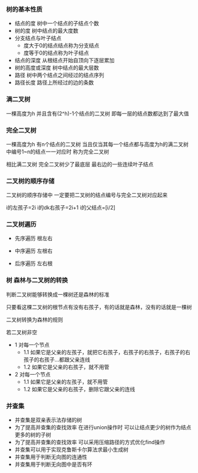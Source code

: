 ### 树的基本性质

- 结点的度 树中一个结点的子结点个数
- 树的度 树中结点的最大度数
- 分支结点与叶子结点
  - 度大于0的结点结点称为分支结点
  - 度等于0的结点称为叶子结点
- 结点的深度 从根结点开始自顶向下逐层累加
- 树的高度或深度 树中结点的最大层数
- 路径 树中两个结点之间经过的结点序列
- 路径长度 路径上所经过的边的条数

### 满二叉树

一棵高度为h 并且含有(2^h)-1个结点的二叉树 即每一层的结点数都达到了最大值

### 完全二叉树

一棵高度为h 有n个结点的二叉树 当且仅当其每一个结点都与高度为h的满二叉树中编号1~n的结点一一对应时 称为完全二叉树

相比满二叉树 完全二叉树少了最底层 最右边的一些连续叶子结点

### 二叉树的顺序存储

二叉树的顺序存储中 一定要把二叉树的结点编号与完全二叉树对应起来

i的左孩子=2i
i的dk右孩子=2i+1
i的父结点=[i/2]

### 二叉树遍历

- 先序遍历 根左右

- 中序遍历 左根右

- 后序遍历 左右根

### 树 森林与二叉树的转换

判断二叉树能够转换成一棵树还是森林的标准

只要看这棵二叉树的根节点有没有右孩子，有的话就是森林，没有的话就是一棵树

二叉树转换为森林的规则

若二叉树非空
  - 1 对每一个节点
    - 1.1 如果它是父亲的左孩子，就把它右孩子，右孩子的右孩子，右孩子的右孩子的右孩子...都跟父亲连线
    - 1.2 如果它是父亲的右孩子，就不用管
  - 2 对每一个节点
    - 1.1 如果它是父亲的左孩子，就不用管
    - 1.2 如果它是父亲的右孩子，删除它跟父亲的连线

### 并查集

- 并查集是双亲表示法存储的树
- 为了提高并查集的查找效率 在进行union操作时 可以让结点更少的树作为结点更多的树的子树
- 为了提高并查集的查找效率 可以采用压缩路径的方式优化find操作
- 并查集可以用于实现克鲁斯卡尔算法求最小生成树
- 并查集用于判断无向图的连通性
- 并查集用于判断无向图中是否有环